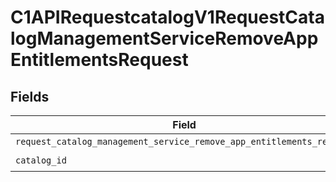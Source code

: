 # C1APIRequestcatalogV1RequestCatalogManagementServiceRemoveAppEntitlementsRequest


## Fields

| Field                                                                                                                                                              | Type                                                                                                                                                               | Required                                                                                                                                                           | Description                                                                                                                                                        |
| ------------------------------------------------------------------------------------------------------------------------------------------------------------------ | ------------------------------------------------------------------------------------------------------------------------------------------------------------------ | ------------------------------------------------------------------------------------------------------------------------------------------------------------------ | ------------------------------------------------------------------------------------------------------------------------------------------------------------------ |
| `request_catalog_management_service_remove_app_entitlements_request`                                                                                               | [Optional[shared.RequestCatalogManagementServiceRemoveAppEntitlementsRequest]](../../models/shared/requestcatalogmanagementserviceremoveappentitlementsrequest.md) | :heavy_minus_sign:                                                                                                                                                 | N/A                                                                                                                                                                |
| `catalog_id`                                                                                                                                                       | *str*                                                                                                                                                              | :heavy_check_mark:                                                                                                                                                 | N/A                                                                                                                                                                |
